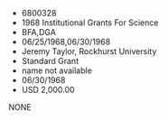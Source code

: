 * 6800328
* 1968 Institutional Grants For Science
* BFA,DGA
* 06/25/1968,06/30/1968
* Jeremy Taylor, Rockhurst University
* Standard Grant
*   name not available
* 06/30/1968
* USD 2,000.00

NONE